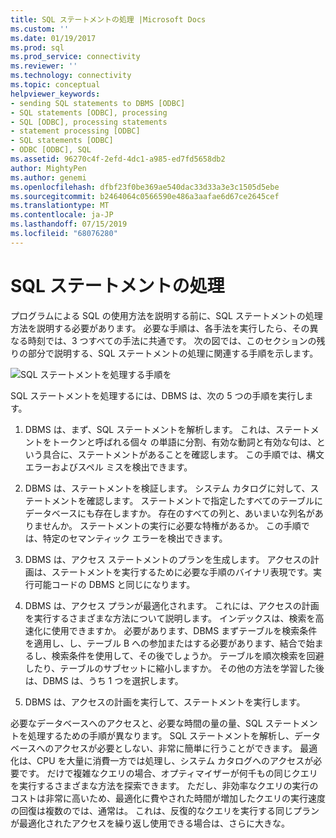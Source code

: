 ```yaml
---
title: SQL ステートメントの処理 |Microsoft Docs
ms.custom: ''
ms.date: 01/19/2017
ms.prod: sql
ms.prod_service: connectivity
ms.reviewer: ''
ms.technology: connectivity
ms.topic: conceptual
helpviewer_keywords:
- sending SQL statements to DBMS [ODBC]
- SQL statements [ODBC], processing
- SQL [ODBC], processing statements
- statement processing [ODBC]
- SQL statements [ODBC]
- ODBC [ODBC], SQL
ms.assetid: 96270c4f-2efd-4dc1-a985-ed7fd5658db2
author: MightyPen
ms.author: genemi
ms.openlocfilehash: dfbf23f0be369ae540dac33d33a3e3c1505d5ebe
ms.sourcegitcommit: b2464064c0566590e486a3aafae6d67ce2645cef
ms.translationtype: MT
ms.contentlocale: ja-JP
ms.lasthandoff: 07/15/2019
ms.locfileid: "68076280"
---
```

# <a name="processing-a-sql-statement"></a>SQL ステートメントの処理
プログラムによる SQL の使用方法を説明する前に、SQL ステートメントの処理方法を説明する必要があります。 必要な手順は、各手法を実行したら、その異なる時刻では、3 つすべての手法に共通です。 次の図では、このセクションの残りの部分で説明する、SQL ステートメントの処理に関連する手順を示します。  
  
 ![SQL ステートメントを処理する手順を](../../odbc/reference/media/pr01.gif "pr01")  
  
 SQL ステートメントを処理するには、DBMS は、次の 5 つの手順を実行します。  
  
1.  DBMS は、まず、SQL ステートメントを解析します。 これは、ステートメントをトークンと呼ばれる個々 の単語に分割、有効な動詞と有効な句は、という具合に、ステートメントがあることを確認します。 この手順では、構文エラーおよびスペル ミスを検出できます。  
  
2.  DBMS は、ステートメントを検証します。 システム カタログに対して、ステートメントを確認します。 ステートメントで指定したすべてのテーブルにデータベースにも存在しますか。 存在のすべての列と、あいまいな列名がありませんか。 ステートメントの実行に必要な特権があるか。 この手順では、特定のセマンティック エラーを検出できます。  
  
3.  DBMS は、アクセス ステートメントのプランを生成します。 アクセスの計画は、ステートメントを実行するために必要な手順のバイナリ表現です。実行可能コードの DBMS と同じになります。  
  
4.  DBMS は、アクセス プランが最適化されます。 これには、アクセスの計画を実行するさまざまな方法について説明します。 インデックスは、検索を高速化に使用できますか。 必要があります、DBMS まずテーブルを検索条件を適用し、し、テーブル B への参加またはする必要があります、結合で始まるし、検索条件を使用して、その後でしょうか。 テーブルを順次検索を回避したり、テーブルのサブセットに縮小しますか。 その他の方法を学習した後は、DBMS は、うち 1 つを選択します。  
  
5.  DBMS は、アクセスの計画を実行して、ステートメントを実行します。  
  
 必要なデータベースへのアクセスと、必要な時間の量の量、SQL ステートメントを処理するための手順が異なります。 SQL ステートメントを解析し、データベースへのアクセスが必要としない、非常に簡単に行うことができます。 最適化は、CPU を大量に消費一方では処理し、システム カタログへのアクセスが必要です。 だけで複雑なクエリの場合、オプティマイザーが何千もの同じクエリを実行するさまざまな方法を探索できます。 ただし、非効率なクエリの実行のコストは非常に高いため、最適化に費やされた時間が増加したクエリの実行速度の回復は複数のでは、通常は。 これは、反復的なクエリを実行する同じプランが最適化されたアクセスを繰り返し使用できる場合は、さらに大きな。
